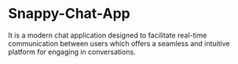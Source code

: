 # Snappy-Chat-App
It is a modern chat application designed to facilitate real-time communication between users which offers a seamless and intuitive platform for engaging in conversations.
